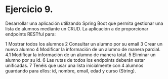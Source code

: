 # Ejercicio 9. 

Desarrollar una aplicación utilizando Spring Boot que permita gestionar una lista de
alumnos mediante un CRUD. La aplicación a de proporcionar endpoints RESTful para:

1 Mostrar todos los alumnos
2 Consultar un alumno por su email
3 Crear un nuevo alumno
4 Modificar la información de un alumno de manera parcial.
4.1 Modificar la información de un alumno de manera total.
5 Eliminar un alumno por su id.
6 Las rutas de todos los endpoints deberán estar unificadas.
7 Tenéis que usar una lista inicialmente con 4 alumnos guardando para ellos: id, nombre, email, edad y curso (String).
